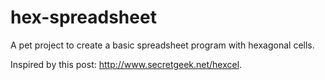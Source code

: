 # hex-spreadsheet
A pet project to create a basic spreadsheet program with hexagonal cells.

Inspired by this post: http://www.secretgeek.net/hexcel.
